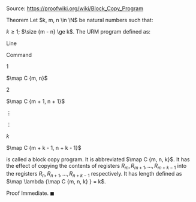# 

Source: https://proofwiki.org/wiki/Block_Copy_Program

Theorem
Let $k, m, n \in \N$ be natural numbers such that:

$k \ge 1$;
$\size {m - n} \ge k$.
The URM program defined as:




Line


Command


$1$


$\map C {m, n}$


$2$


$\map C {m + 1, n + 1}$


$\vdots$


$\vdots$


$k$


$\map C {m + k - 1, n + k - 1}$

is called a block copy program.
It is abbreviated $\map C {m, n, k}$.
It has the effect of copying the contents of registers $R_m, R_{m + 1}, \ldots, R_{m + k - 1}$ into the registers $R_n, R_{n + 1}, \ldots, R_{n + k - 1}$ respectively.
It has length defined as $\map \lambda {\map C {m, n, k} } = k$.


Proof
Immediate.
$\blacksquare$





